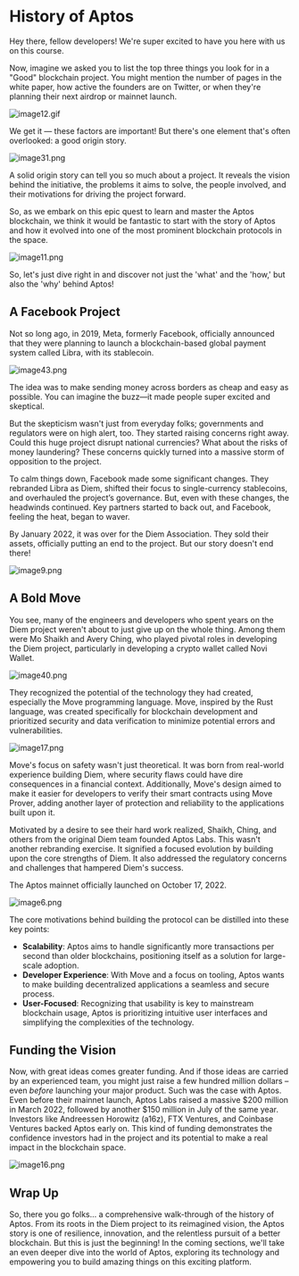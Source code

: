 # History of Aptos

Hey there, fellow developers! We're super excited to have you here with us on this course.

Now, imagine we asked you to list the top three things you look for in a "Good" blockchain project. You might mention the number of pages in the white paper, how active the founders are on Twitter, or when they're planning their next airdrop or mainnet launch.

![image12.gif](https://github.com/0xmetaschool/Learning-Projects/blob/main/assests_for_all/C1%20Introduction%20to%20Aptos/History%20of%20Aptos/image12.gif?raw=true)

We get it — these factors are important! But there's one element that's often overlooked: a good origin story.

![image31.png](https://github.com/0xmetaschool/Learning-Projects/blob/main/assests_for_all/C1%20Introduction%20to%20Aptos/History%20of%20Aptos/image31.png?raw=true)

A solid origin story can tell you so much about a project. It reveals the vision behind the initiative, the problems it aims to solve, the people involved, and their motivations for driving the project forward.

So, as we embark on this epic quest to learn and master the Aptos blockchain, we think it would be fantastic to start with the story of Aptos and how it evolved into one of the most prominent blockchain protocols in the space.

![image11.png](https://github.com/0xmetaschool/Learning-Projects/blob/main/assests_for_all/C1%20Introduction%20to%20Aptos/History%20of%20Aptos/image11.png?raw=true)

So, let's just dive right in and discover not just the 'what' and the 'how,' but also the 'why' behind Aptos!

## A Facebook Project

Not so long ago, in 2019, Meta, formerly Facebook, officially announced that they were planning to launch a blockchain-based global payment system called Libra, with its stablecoin.

![image43.png](https://github.com/0xmetaschool/Learning-Projects/blob/main/assests_for_all/C1%20Introduction%20to%20Aptos/History%20of%20Aptos/image43.png?raw=true)

The idea was to make sending money across borders as cheap and easy as possible. You can imagine the buzz—it made people super excited and skeptical.

But the skepticism wasn't just from everyday folks; governments and regulators were on high alert, too. They started raising concerns right away. Could this huge project disrupt national currencies? What about the risks of money laundering? These concerns quickly turned into a massive storm of opposition to the project.

To calm things down, Facebook made some significant changes. They rebranded Libra as Diem, shifted their focus to single-currency stablecoins, and overhauled the project’s governance. But, even with these changes, the headwinds continued. Key partners started to back out, and Facebook, feeling the heat, began to waver.

By January 2022, it was over for the Diem Association. They sold their assets, officially putting an end to the project. But our story doesn't end there!

![image9.png](https://github.com/0xmetaschool/Learning-Projects/blob/main/assests_for_all/C1%20Introduction%20to%20Aptos/History%20of%20Aptos/image9.png?raw=true)

## A Bold Move

You see, many of the engineers and developers who spent years on the Diem project weren't about to just give up on the whole thing. Among them were Mo Shaikh and Avery Ching, who played pivotal roles in developing the Diem project, particularly in developing a crypto wallet called Novi Wallet.

![image40.png](https://github.com/0xmetaschool/Learning-Projects/blob/main/assests_for_all/C1%20Introduction%20to%20Aptos/History%20of%20Aptos/image40.png?raw=true)

They recognized the potential of the technology they had created, especially the Move programming language. Move, inspired by the Rust language, was created specifically for blockchain development and prioritized security and data verification to minimize potential errors and vulnerabilities.

![image17.png](https://github.com/0xmetaschool/Learning-Projects/blob/main/assests_for_all/C1%20Introduction%20to%20Aptos/History%20of%20Aptos/image17.png?raw=true)

Move's focus on safety wasn't just theoretical. It was born from real-world experience building Diem, where security flaws could have dire consequences in a financial context. Additionally, Move's design aimed to make it easier for developers to verify their smart contracts using Move Prover, adding another layer of protection and reliability to the applications built upon it.

Motivated by a desire to see their hard work realized, Shaikh, Ching, and others from the original Diem team founded Aptos Labs. This wasn't another rebranding exercise. It signified a focused evolution by building upon the core strengths of Diem. It also addressed the regulatory concerns and challenges that hampered Diem's success.

The Aptos mainnet officially launched on October 17, 2022.

![image6.png](https://github.com/0xmetaschool/Learning-Projects/blob/main/assests_for_all/C1%20Introduction%20to%20Aptos/History%20of%20Aptos/image6.png?raw=true)

The core motivations behind building the protocol can be distilled into these key points:

- **Scalability**: Aptos aims to handle significantly more transactions per second than older blockchains, positioning itself as a solution for large-scale adoption.
- **Developer Experience**: With Move and a focus on tooling, Aptos wants to make building decentralized applications a seamless and secure process.
- **User-Focused**: Recognizing that usability is key to mainstream blockchain usage, Aptos is prioritizing intuitive user interfaces and simplifying the complexities of the technology.

## **Funding the Vision**

Now, with great ideas comes greater funding. And if those ideas are carried by an experienced team, you might just raise a few hundred million dollars – even *before* launching your major product. Such was the case with Aptos. Even before their mainnet launch, Aptos Labs raised a massive $200 million in March 2022, followed by another $150 million in July of the same year. Investors like Andreessen Horowitz (a16z), FTX Ventures, and Coinbase Ventures backed Aptos early on. This kind of funding demonstrates the confidence investors had in the project and its potential to make a real impact in the blockchain space.

![image16.png](https://github.com/0xmetaschool/Learning-Projects/blob/main/assests_for_all/C1%20Introduction%20to%20Aptos/History%20of%20Aptos/image16.png?raw=true)

## Wrap Up

So, there you go folks... a comprehensive walk-through of the history of Aptos. From its roots in the Diem project to its reimagined vision, the Aptos story is one of resilience, innovation, and the relentless pursuit of a better blockchain. But this is just the beginning! In the coming sections, we'll take an even deeper dive into the world of Aptos, exploring its technology and empowering you to build amazing things on this exciting platform.